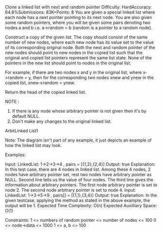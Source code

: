 Clone a linked list with next and random pointer
Difficulty: HardAccuracy: 64.8%Submissions: 83K+Points: 8
You are given a special linked list where each node has a next pointer pointing to its next node. You are also given some random pointers, where you will be given some pairs denoting two nodes a and b i.e. a->random = b (random is a pointer to a random node).

Construct a copy of the given list. The copy should consist of the same number of new nodes, where each new node has its value set to the value of its corresponding original node. Both the next and random pointer of the new nodes should point to new nodes in the copied list such that the original and copied list pointers represent the same list state. None of the pointers in the new list should point to nodes in the original list.

For example, if there are two nodes x and y in the original list, where x->random = y, then for the corresponding two nodes xnew and ynew in the copied list, xnew->random = ynew.

Return the head of the copied linked list.

NOTE : 
1. If there is any node whose arbitrary pointer is not given then it's by default NULL. 
2. Don't make any changes to the original linked list.

ArbitLinked List1

Note: The diagram isn't part of any example, it just depicts an example of how the linked list may look.

Examples:

Input: LinkedList: 1->2->3->4 , pairs = [{1,2},{2,4}]
Output: true
Explanation: In this test case, there are 4 nodes in linked list.  Among these 4 nodes,  2 nodes have arbitrary pointer set, rest two nodes have arbitrary pointer as NULL. Second line tells us the value of four nodes. The third line gives the information about arbitrary pointers. The first node arbitrary pointer is set to node 2.  The second node arbitrary pointer is set to node 4.
Input: LinkedList: 1->3->5->9 , pairs[] = [{1,1},{3,4}]
Output: true
Explanation: In the given testcase, applying the method as stated in the above example, the output will be 1.
Expected Time Complexity: O(n)
Expected Auxilliary Space: O(1)

Constraints:
1 <= numbers of random pointer <= number of nodes <= 100
0 <= node->data <= 1000
1 <= a, b <= 100

